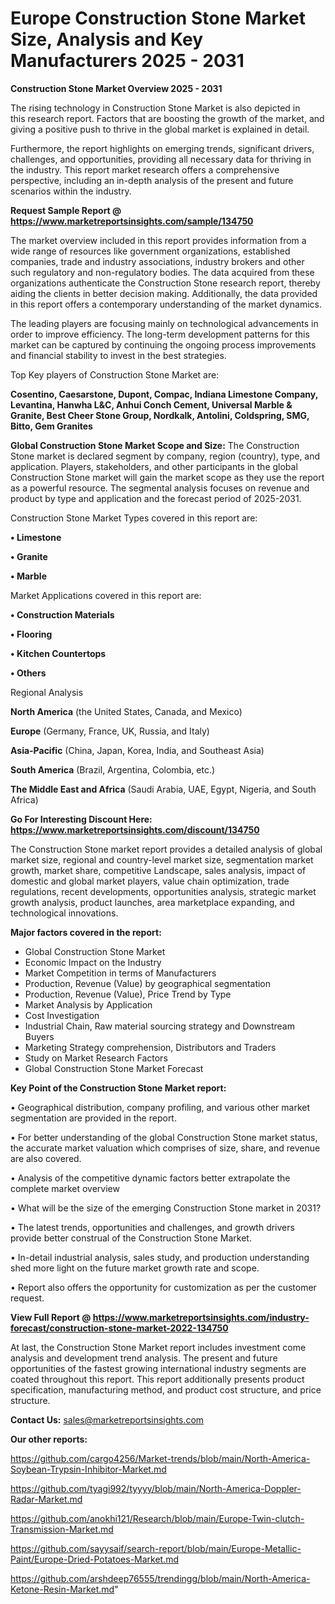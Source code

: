 # Europe Construction Stone Market Size, Analysis and Key Manufacturers 2025 - 2031

<Strong> Construction Stone Market Overview 2025 - 2031</strong>

The rising technology in Construction Stone Market is also depicted in this research report. Factors that are boosting the growth of the market, and giving a positive push to thrive in the global market is explained in detail.

Furthermore, the report highlights on emerging trends, significant drivers, challenges, and opportunities, providing all necessary data for thriving in the industry. This report market research offers a comprehensive perspective, including an in-depth analysis of the present and future scenarios within the industry.

<strong>Request Sample Report @ <a href=https://www.marketreportsinsights.com/sample/134750>https://www.marketreportsinsights.com/sample/134750</a></strong>

The market overview included in this report provides information from a wide range of resources like government organizations, established companies, trade and industry associations, industry brokers and other such regulatory and non-regulatory bodies. The data acquired from these organizations authenticate the Construction Stone research report, thereby aiding the clients in better decision making. Additionally, the data provided in this report offers a contemporary understanding of the market dynamics.

The leading players are focusing mainly on technological advancements in order to improve efficiency. The long-term development patterns for this market can be captured by continuing the ongoing process improvements and financial stability to invest in the best strategies.

Top Key players of Construction Stone Market are:

<strong>Cosentino, Caesarstone, Dupont, Compac, Indiana Limestone Company, Levantina, Hanwha L&C, Anhui Conch Cement, Universal Marble & Granite, Best Cheer Stone Group, Nordkalk, Antolini, Coldspring, SMG, Bitto, Gem Granites</strong>

<strong><b>Global Construction Stone Market Scope and Size:</b></strong>
The Construction Stone market is declared segment by company, region (country), type, and application. Players, stakeholders, and other participants in the global Construction Stone market will gain the market scope as they use the report as a powerful resource. The segmental analysis focuses on revenue and product by type and application and the forecast period of 2025-2031.

Construction Stone Market Types covered in this report are:

<strong>• Limestone

• Granite

• Marble</strong>

Market Applications covered in this report are:

<strong>• Construction Materials

• Flooring

• Kitchen Countertops

• Others</strong> 

Regional Analysis

<strong>North America</strong> (the United States, Canada, and Mexico)

<strong>Europe</strong> (Germany, France, UK, Russia, and Italy)

<strong>Asia-Pacific</strong> (China, Japan, Korea, India, and Southeast Asia)

<strong>South America</strong> (Brazil, Argentina, Colombia, etc.)

<strong>The Middle East and Africa</strong> (Saudi Arabia, UAE, Egypt, Nigeria, and South Africa)

<strong>Go For Interesting Discount Here: <a href=https://www.marketreportsinsights.com/discount/134750>https://www.marketreportsinsights.com/discount/134750</a></strong>

The Construction Stone market report provides a detailed analysis of global market size, regional and country-level market size, segmentation market growth, market share, competitive Landscape, sales analysis, impact of domestic and global market players, value chain optimization, trade regulations, recent developments, opportunities analysis, strategic market growth analysis, product launches, area marketplace expanding, and technological innovations.

<strong><b>Major factors covered in the report:</b></strong>
<ul>
  <li>Global Construction Stone Market </li>
  <li>Economic Impact on the Industry</li>
  <li>Market Competition in terms of Manufacturers</li>
  <li>Production, Revenue (Value) by geographical segmentation</li>
  <li>Production, Revenue (Value), Price Trend by Type</li>
  <li>Market Analysis by Application</li>
  <li>Cost Investigation</li>
  <li>Industrial Chain, Raw material sourcing strategy and Downstream Buyers</li>
  <li>Marketing Strategy comprehension, Distributors and Traders</li>
  <li>Study on Market Research Factors</li>
  <li>Global Construction Stone Market Forecast</li>
</ul>

<strong><b>Key Point of the Construction Stone Market report:</b></strong>

• Geographical distribution, company profiling, and various other market segmentation are provided in the report.

• For better understanding of the global Construction Stone market status, the accurate market valuation which comprises of size, share, and revenue are also covered.

• Analysis of the competitive dynamic factors better extrapolate the complete market overview

• What will be the size of the emerging Construction Stone market in 2031?

• The latest trends, opportunities and challenges, and growth drivers provide better construal of the Construction Stone Market.

• In-detail industrial analysis, sales study, and production understanding shed more light on the future market growth rate and scope.

• Report also offers the opportunity for customization as per the customer request.

<strong><b>View Full Report @ <a href=https://www.marketreportsinsights.com/industry-forecast/construction-stone-market-2022-134750>https://www.marketreportsinsights.com/industry-forecast/construction-stone-market-2022-134750</a></b></strong>


At last, the Construction Stone Market report includes investment come analysis and development trend analysis. The present and future opportunities of the fastest growing international industry segments are coated throughout this report. This report additionally presents product specification, manufacturing method, and product cost structure, and price structure.

<strong>Contact Us:</strong>
sales@marketreportsinsights.com

<strong>Our other reports:</strong>

<a href=https://github.com/cargo4256/Market-trends/blob/main/North-America-Soybean-Trypsin-Inhibitor-Market.md>https://github.com/cargo4256/Market-trends/blob/main/North-America-Soybean-Trypsin-Inhibitor-Market.md</a>

<a href=https://github.com/tyagi992/tyyyy/blob/main/North-America-Doppler-Radar-Market.md>https://github.com/tyagi992/tyyyy/blob/main/North-America-Doppler-Radar-Market.md</a>

<a href=https://github.com/anokhi121/Research/blob/main/Europe-Twin-clutch-Transmission-Market.md>https://github.com/anokhi121/Research/blob/main/Europe-Twin-clutch-Transmission-Market.md</a>

<a href=https://github.com/sayysaif/search-report/blob/main/Europe-Metallic-Paint/Europe-Dried-Potatoes-Market.md>https://github.com/sayysaif/search-report/blob/main/Europe-Metallic-Paint/Europe-Dried-Potatoes-Market.md</a>

<a href=https://github.com/arshdeep76555/trendingg/blob/main/North-America-Ketone-Resin-Market.md>https://github.com/arshdeep76555/trendingg/blob/main/North-America-Ketone-Resin-Market.md</a>"
